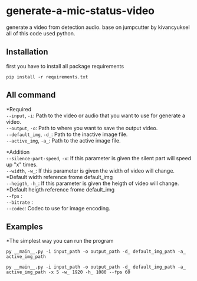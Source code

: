 # generate-a-mic-status-video
generate a video from detection audio.
base on jumpcutter by kivancyuksel
all of this code used python.

## Installation
first you have to install all package requirements
```
pip install -r requirements.txt
```

## All command
*Required  
`--input`, `-i`: Path to the video or audio that you want to use for generate a video.  
`--output`, `-o`: Path to where you want to save the output video.  
`--default_img`, `-d_`: Path to the inactive image file.  
`--active_img`, `-a_`: Path to the active image file.  
  
*Addition  
`--silence-part-speed`, `-x`: If this parameter is given the silent part will speed up "x" times.  
`--width`, `-w_`:  If this parameter is given the width of video will change. *Default width reference frome default_img   
`--heigth`, `-h_`:  If this parameter is given the heigth of video will change. *Default heigth reference frome default_img  
`--fps` :   
`--bitrate` :   
`--codec`: Codec to use for image encoding.  

## Examples
*The simplest way you can run the program
```
py __main__.py -i input_path -o output_path -d_ default_img_path -a_ active_img_path
```
  
```
py __main__.py -i input_path -o output_path -d_ default_img_path -a_ active_img_path -x 5 -w_ 1920 -h_ 1080 --fps 60
```
